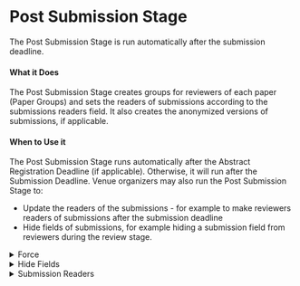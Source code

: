 # Post Submission Stage

The Post Submission Stage is run automatically after the submission deadline.

#### What it Does&#x20;

The Post Submission Stage creates groups for reviewers of each paper (Paper Groups) and sets the readers of submissions according to the submissions readers field. It also creates the anonymized versions of submissions, if applicable.

#### When to Use it

The Post Submission Stage runs automatically after the Abstract Registration Deadline (if applicable). Otherwise, it will run after the Submission Deadline. Venue organizers may also run the Post Submission Stage to:&#x20;

* Update the readers of the submissions - for example to make reviewers readers of submissions after the submission deadline
* Hide fields of submissions, for example hiding a submission field from reviewers during the review stage.

<details>

<summary>Force </summary>

* Whether or not blind submissions and paper groups should be created before the submission deadline.&#x20;
* Required

</details>

<details>

<summary>Hide Fields</summary>

* Fields that will be hidden from everyone except for Program Chairs and the Paper Authors. The fields should exactly match the field names in the submission invitation.&#x20;
* Optional&#x20;
* Defaults to only author identities

</details>

<details>

<summary>Submission Readers</summary>

* Who should see the submissions; changes readers of all submissions in bulk as soon as Post Submission is run.
* Required

</details>

